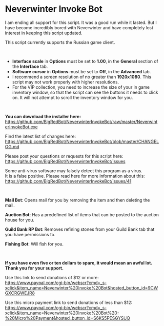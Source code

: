 # Neverwinter Invoke Bot

I am ending all support for this script. It was a good run while it lasted. But I have become incredibly bored with Neverwinter and have completely lost interest in keeping this script updated.

This script currently supports the Russian game client.

&nbsp;

- **Interface scale** in **Options** must be set to **1.00**, in the **General** section of the **Interface** tab.  
- **Software cursor** in **Options** must be set to **Off**, in the **Advanced** tab.  
- I recommend a screen resolution of no greater than **1920x1080**. This script may not work properly with higher resolutions.  
- For the VIP collection, you need to increase the size of your in game inventory window, so that the script can see the buttons it needs to click on. It will not attempt to scroll the inventory window for you.

&nbsp;

**You can download the installer here:**  
https://github.com/BigRedBot/NeverwinterInvokeBot/raw/master/NeverwinterInvokeBot.exe

Find the latest list of changes here:  
https://github.com/BigRedBot/NeverwinterInvokeBot/blob/master/CHANGELOG.md

Please post your questions or requests for this script here:  
https://github.com/BigRedBot/NeverwinterInvokeBot/issues

Some anti-virus software may falsely detect this program as a virus.  
It is a false positive. Please read here for more information about this:  
https://github.com/BigRedBot/NeverwinterInvokeBot/issues/41

&nbsp;

**Mail Bot**: Opens mail for you by removing the item and then deleting the mail.

**Auction Bot**: Has a predefined list of items that can be posted to the auction house for you.

**Guild Bank RP Bot**: Removes refining stones from your Guild Bank tab that you have permissions to.

**Fishing Bot**: Will fish for you.

&nbsp;

**If you have even five or ten dollars to spare, it would mean an awful lot. Thank you for your support.**

Use this link to send donations of $12 or more:  
https://www.paypal.com/cgi-bin/webscr?cmd=_s-xclick&item_name=Neverwinter%20Invoke%20Bot&hosted_button_id=9CWGXCRGWEJR8

Use this micro payment link to send donations of less than $12:  
https://www.paypal.com/cgi-bin/webscr?cmd=_s-xclick&item_name=Neverwinter%20Invoke%20Bot%20-%20Micro%20Payment&hosted_button_id=S6KS5PESGYSUQ
